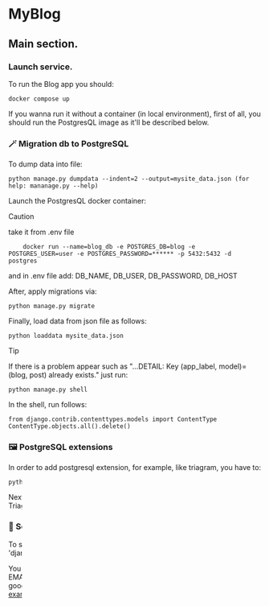 # MyBlog

## Main section.

### Launch service. 
To run the Blog app you should:
```
docker compose up
```
If you wanna run it without a container (in local environment),
first of all, you should run the PostgresQL image as it'll be
described below.

### :magic_wand: Migration db to PostgreSQL
To dump data into file:
```
python manage.py dumpdata --indent=2 --output=mysite_data.json (for help: mananage.py --help)
```
Launch the PostgresQL docker container:
> [!CAUTION]
> take it from .env file
```
    docker run --name=blog_db -e POSTGRES_DB=blog -e POSTGRES_USER=user -e POSTGRES_PASSWORD=****** -p 5432:5432 -d postgres
```
and in .env file add:
    DB_NAME, DB_USER, DB_PASSWORD, DB_HOST

After, apply migrations via:
```
python manage.py migrate
```

Finally, load data from json file as follows:
```
python loaddata mysite_data.json
```
> [!TIP]
> If there is a problem appear such as "...DETAIL:  Key (app_label, model)=(blog, post) already exists." just run:
> ```
> python manage.py shell
> ```
> In the shell, run follows:
> ```
> from django.contrib.contenttypes.models import ContentType
> ContentType.objects.all().delete()
> ```
### :framed_picture: PostgreSQL extensions
In order to add postgresql extension, for example, like triagram, you have to:
```
python manage.py makemigrations --name=trigram_ext --empty blog
```
Next, edit the migrations file adding into it operations field:
    TriagramExtension()

### :dart: Settings
To send share-letter not using email, use 
EMAIL_BACKEND = 'django.core.mail.backends.console.EmailBackend' into settings.
    
You have to create .env file with:  
EMAIL_HOST_USER=<example@gmail.com>
EMAIL_HOST_PASSWORD=from google apppasswords
DEFAULT_FROM_EMAIL=My Blog <example@gmail.com>

## :diamonds: _Basic Django commands_

At first, you have to create python virtual environment via:
```
python3 -m venv my_env
```
Next,let's activate this<sub>(or deactivate, in depends you demands)</sub>:
```
source my_env/bin/activate
```
For creation django project:
```
django-admin startproject [name]
```
In order to run server:
```
python3 manage.py runserver
```
-//- with a specific host/port and settings:
```
python3 manage.py runserver 127.0.0.1:8001 --settings=mysite.settings
```
To create app:
```
python3 manage.py startapp [blog]
```
To access a shell from django app:
```
python3 manage.py shell
```
TO execute migration:
```
python3 manage.py makemigrations [blog]
```
To create all db migrations:
```
python3 manage.py migrate
```
To create superuser:
```
python3 manage.py createsuperuser
```

Link to basic commands: [Link Text](#diamonds-basic-django-commands)
